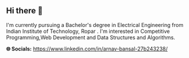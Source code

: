 ## Hi there 👋
I'm currently pursuing a Bachelor's degree in Electrical Engineering from Indian Institute of Technology, Ropar . I'm interested in Competitive Programming,Web Development and Data Structures and Algorithms.

**🌐 Socials:**
https://www.linkedin.com/in/arnav-bansal-27b243238/
<!--
**arnavb2004/arnavb2004** is a ✨ _special_ ✨ repository because its `README.md` (this file) appears on your GitHub profile.

Here are some ideas to get you started:

- 🔭 I’m currently working on ...
- 🌱 I’m currently learning ...
- 👯 I’m looking to collaborate on ...
- 🤔 I’m looking for help with ...
- 💬 Ask me about ...
- 📫 How to reach me: ...
- 😄 Pronouns: ...
- ⚡ Fun fact: ...
-->
